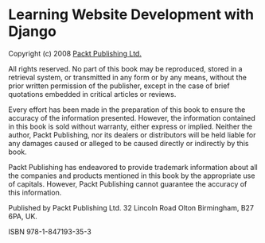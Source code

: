 # Learning Website Development with Django
Copyright (c) 2008 [Packt Publishing Ltd.](https://www.packtpub.com/)

All rights reserved. No part of this book may be reproduced, stored in a retrieval
system, or transmitted in any form or by any means, without the prior written
permission of the publisher, except in the case of brief quotations embedded in
critical articles or reviews.

Every effort has been made in the preparation of this book to ensure the accuracy of
the information presented. However, the information contained in this book is sold
without warranty, either express or implied. Neither the author, Packt Publishing,
nor its dealers or distributors will be held liable for any damages caused or alleged to
be caused directly or indirectly by this book.

Packt Publishing has endeavored to provide trademark information about all the
companies and products mentioned in this book by the appropriate use of capitals.
However, Packt Publishing cannot guarantee the accuracy of this information.



Published by Packt Publishing Ltd.
32 Lincoln Road
Olton
Birmingham, B27 6PA, UK.

ISBN 978-1-847193-35-3